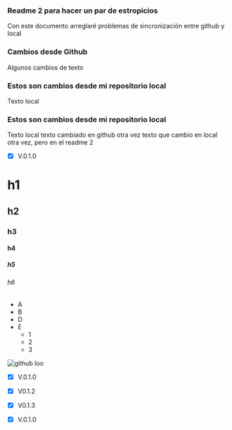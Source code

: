 ### Readme 2 para hacer un par de estropicios
Con este documento arreglaré problemas de sincronización entre github y local

### Cambios desde Github
Algunos cambios de texto
### Estos son cambios desde mi repositorio local
Texto local
### Estos son cambios desde mi repositorio local
Texto local
texto cambiado en github otra vez
texto que cambio en local otra vez, pero en el readme 2

- [x] V.0.1.0


# h1
## h2
### h3
#### h4
##### h5
###### h6

* A
* B
* D
* E
  * 1
  * 2
  * 3


![github loo](https://avatars.githubusercontent.com/u/583231?v=4)

- [x] V.0.1.0

- [X] V0.1.2
- [X] V0.1.3
- [x] V.0.1.0

